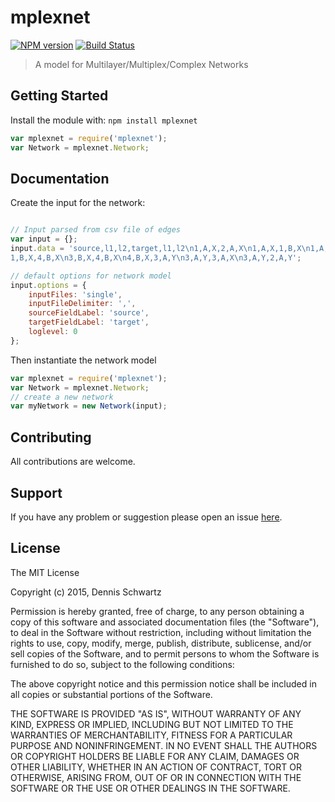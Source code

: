 # mplexnet

[![NPM version](http://img.shields.io/npm/v/mplex-net.svg)](https://www.npmjs.org/package/mplexnet) 
[![Build Status](https://secure.travis-ci.org/DennisSchwartz/mplex-net.png?branch=master)](http://travis-ci.org/DennisSchwartz/mplexnet) 

> A model for Multilayer/Multiplex/Complex Networks

## Getting Started

Install the module with: `npm install mplexnet`

```javascript
var mplexnet = require('mplexnet');
var Network = mplexnet.Network;
```

## Documentation

Create the input for the network:

```javascript

// Input parsed from csv file of edges
var input = {};
input.data = 'source,l1,l2,target,l1,l2\n1,A,X,2,A,X\n1,A,X,1,B,X\n1,A,X,4,B,X\n1,B,X,1,B,Y\n1,B,X,3,B,X\n\
1,B,X,4,B,X\n3,B,X,4,B,X\n4,B,X,3,A,Y\n3,A,Y,3,A,X\n3,A,Y,2,A,Y';

// default options for network model
input.options = {
    inputFiles: 'single',
    inputFileDelimiter: ',',
    sourceFieldLabel: 'source',
    targetFieldLabel: 'target',
    loglevel: 0
};

```

Then instantiate the network model

```javascript
var mplexnet = require('mplexnet');
var Network = mplexnet.Network;
// create a new network
var myNetwork = new Network(input);
```

## Contributing

All contributions are welcome.

## Support

If you have any problem or suggestion please open an issue [here](https://github.com/DennisSchwartz/mplexnet/issues).

## License 

The MIT License

Copyright (c) 2015, Dennis Schwartz

Permission is hereby granted, free of charge, to any person
obtaining a copy of this software and associated documentation
files (the "Software"), to deal in the Software without
restriction, including without limitation the rights to use,
copy, modify, merge, publish, distribute, sublicense, and/or sell
copies of the Software, and to permit persons to whom the
Software is furnished to do so, subject to the following
conditions:

The above copyright notice and this permission notice shall be
included in all copies or substantial portions of the Software.

THE SOFTWARE IS PROVIDED "AS IS", WITHOUT WARRANTY OF ANY KIND,
EXPRESS OR IMPLIED, INCLUDING BUT NOT LIMITED TO THE WARRANTIES
OF MERCHANTABILITY, FITNESS FOR A PARTICULAR PURPOSE AND
NONINFRINGEMENT. IN NO EVENT SHALL THE AUTHORS OR COPYRIGHT
HOLDERS BE LIABLE FOR ANY CLAIM, DAMAGES OR OTHER LIABILITY,
WHETHER IN AN ACTION OF CONTRACT, TORT OR OTHERWISE, ARISING
FROM, OUT OF OR IN CONNECTION WITH THE SOFTWARE OR THE USE OR
OTHER DEALINGS IN THE SOFTWARE.

